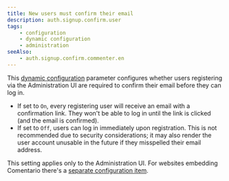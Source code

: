```yaml
---
title: New users must confirm their email
description: auth.signup.confirm.user
tags:
    - configuration
    - dynamic configuration
    - administration
seeAlso:
    - auth.signup.confirm.commenter.en
---
```


This [dynamic configuration](/configuration/backend/dynamic) parameter configures whether users registering via the Administration UI are required to confirm their email before they can log in.

<!--more-->

* If set to `On`, every registering user will receive an email with a confirmation link. They won't be able to log in until the link is clicked (and the email is confirmed).
* If set to `Off`, users can log in immediately upon registration. This is not recommended due to security considerations; it may also render the user account unusable in the future if they misspelled their email address.

This setting applies only to the Administration UI. For websites embedding Comentario there's a [separate configuration item](auth.signup.confirm.commenter.en).
